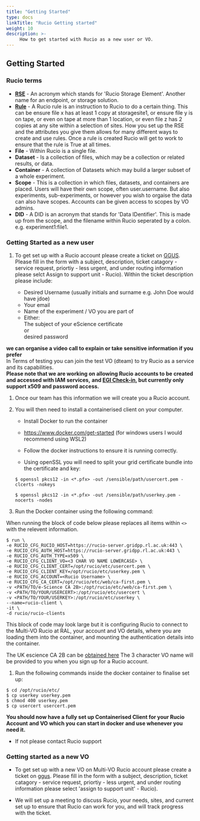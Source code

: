 ```yaml
---
title: "Getting Started"
type: docs
linkTitle: "Rucio Getting started"
weight: 10
description: >-
     How to get started with Rucio as a new user or VO.
---
```


## Getting Started

### Rucio terms

- [**RSE**](https://rucio.readthedocs.io/en/latest/overview_Rucio_Storage_Element.html) - An acronym which stands for 'Rucio Storage Element'. Another name for an endpoint, or storage solution.
- [**Rule**](https://rucio.readthedocs.io/en/latest/replication_rules_examples.html) -
A Rucio rule is an instruction to Rucio to do a certain thing.
This can be ensure file x has at least 1 copy at storagesite1,
or ensure file y is on tape, or even on tape at more than 1 location,
or even file z has 2 copies at any site within a selection of sites.
How you set up the RSE and the attributes you give them allows for many different ways to create and use rules.
Once a rule is created Rucio will get to work to ensure that the rule is True at all times.
- **File** - Within Rucio is a single file.
- **Dataset** - Is a collection of files, which may be a collection or related results, or data.
- **Container** - A collection of Datasets which may build a larger subset of a whole experiment.
- **Scope** - This is a collection in which files, datasets, and containers are placed.
Users will have their own scope, often user.username.
But also experiments, sub-experiments,
or however you wish to orgaise the data can also have scopes.
Accounts can be given access to scopes by VO admins.
- **DID** - A DID is an acronym that stands for 'Data IDentifier'.
This is made up from the scope, and the filename within Rucio seperated by a colon.
e.g. experiment1:file1.

### Getting Started as a new user

<!-- markdown-link-check-disable -->

1. To get set up with a Rucio account please create a ticket on [GGUS](https://ggus.eu/?mode=ticket_submit).
Please fill in the form with a subject, description, ticket catagory - service request,
priortiy - less urgent, and under routing information please selct Assign to support unit - Rucio).
Within the ticket description please include:

    - Desired Username (usually initials and surname e.g. John Doe would have jdoe)  
    - Your email  
    - Name of the experiment / VO you are part of  
    - Either:  
        The subject of your eScience certificate  
        or  
        desired password  

<!-- markdown-link-check-enable -->

**we can organise a video call to explain or take sensitive information if you prefer**  
In Terms of testing you can join the test VO (dteam) to try Rucio as a service and its capabilities.  
**Please note that we are working on allowing Rucio accounts to be created and accessed with IAM services,**
**and [EGI Check-in](https://docs.egi.eu/users/check-in/), but currently only support x509 and password access.**

1. Once our team has this information we will create you a Rucio account.  

1. You will then need to install a containerised client on your computer.  

    - Install Docker to run the container  

    - <https://www.docker.com/get-started> (for windows users I would recommend using WSL2)  

    - Follow the docker instructions to ensure it is running correctly.  

    - Using openSSL you will need to split your grid certificate bundle into the certificate and key:  

    `$ openssl pkcs12 -in <*.pfx> -out /sensible/path/usercert.pem -clcerts -nokeys`  

    `$ openssl pkcs12 -in <*.pfx> -out /sensible/path/userkey.pem -nocerts -nodes`  

1. Run the Docker container using the following command:  

When running the block of code below please replaces all items within `<>` with the relevent information.  

```shell
$ run \
-e RUCIO_CFG_RUCIO_HOST=https://rucio-server.gridpp.rl.ac.uk:443 \
-e RUCIO_CFG_AUTH_HOST=https://rucio-server.gridpp.rl.ac.uk:443 \
-e RUCIO_CFG_AUTH_TYPE=x509 \
-e RUCIO_CFG_CLIENT_VO=<3 CHAR VO NAME LOWERCASE> \
-e RUCIO_CFG_CLIENT_CERT=/opt/rucio/etc/usercert.pem \
-e RUCIO_CFG_CLIENT_KEY=/opt/rucio/etc/userkey.pem \
-e RUCIO_CFG_ACCOUNT=<Rucio Username> \
-e RUCIO_CFG_CA_CERT=/opt/rucio/etc/web/ca-first.pem \
-v <PATH/TO/e-Science CA 2B>:/opt/rucio/etc/web/ca-first.pem \
-v <PATH/TO/YOUR/USERCERT>:/opt/rucio/etc/usercert \
-v <PATH/TO/YOUR/USERKEY>:/opt/rucio/etc/userkey \
--name=rucio-client \
-it \
-d rucio/rucio-clients
```

This block of code may look large but it is configuring Rucio to connect to the Multi-VO Rucio at RAL,
your account and VO details, where you are loading them into the container,
and mounting the authentication details into the container.  

The UK escience CA 2B can be [obtained here](https://ca.grid-support.ac.uk/)
The 3 character VO name will be provided to you when you sign up for a Rucio account.  

1. Run the following commands inside the docker container to finalise set up:  

```shell
$ cd /opt/rucio/etc/
$ cp userkey userkey.pem
$ chmod 400 userkey.pem
$ cp usercert usercert.pem
```

**You should now have a fully set up Containerised Client for your Rucio Account**
**and VO which you can start in docker and use whenever you need it.**  

- If not please contact Rucio support

### Getting started as a new VO

<!-- markdown-link-check-disable -->

- To get set up with a new VO on Multi-VO Rucio account please create a ticket on
[ggus](https://ggus.eu/?mode=ticket_submit).
Please fill in the form with a subject, description, ticket catagory - service request,
priortiy - less urgent, and under routing information please select 'assign to support unit' - Rucio).

- We will set up a meeting to discuss Rucio, your needs, sites,
and current set up to ensure that Rucio can work for you, and will track progress with the ticket.

<!-- markdown-link-check-enable -->
